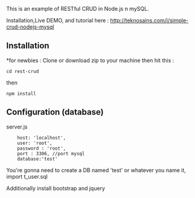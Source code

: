 This is an example of RESTful CRUD in Node.js n mySQL.

Installation,Live DEMO, and tutorial here : http://teknosains.com/i/simple-crud-nodejs-mysql

## Installation
*for newbies : Clone or download zip to your machine then hit this :

    cd rest-crud

then

    npm install

## Configuration (database)
server.js

        host: 'localhost',
        user: 'root',
        password : 'root',
        port : 3306, //port mysql
        database:'test'	


	
You're gonna need to create a DB named 'test' or whatever you name it,  import t_user.sql

Additionally install bootstrap and jquery